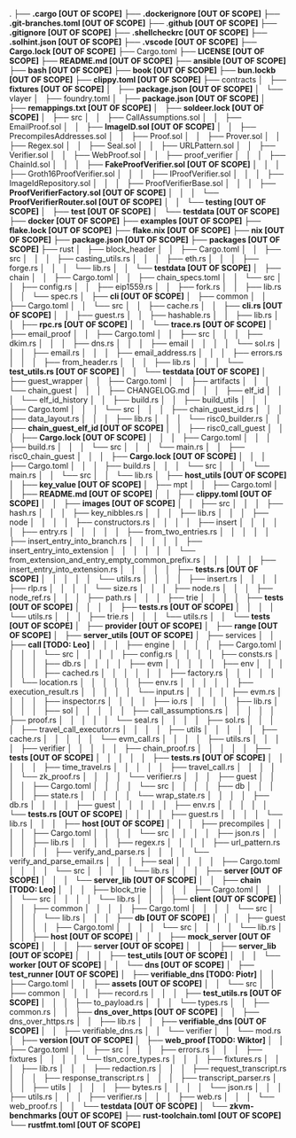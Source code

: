 .
├── **.cargo [OUT OF SCOPE]**
├── **.dockerignore [OUT OF SCOPE]**
├── **.git-branches.toml [OUT OF SCOPE]**
├── .**github [OUT OF SCOPE]**
├── **.gitignore [OUT OF SCOPE]**
├── **.shellcheckrc [OUT OF SCOPE]**
├── **.solhint.json [OUT OF SCOPE]**
├── **.vscode [OUT OF SCOPE]**
├── **Cargo.lock [OUT OF SCOPE]**
├── Cargo.toml
├── **LICENSE [OUT OF SCOPE]**
├── **README.md [OUT OF SCOPE]**
├── **ansible [OUT OF SCOPE]**
├── **bash [OUT OF SCOPE]**
├── **book [OUT OF SCOPE]**
├── **bun.lockb [OUT OF SCOPE]**
├── **clippy.toml [OUT OF SCOPE]**
├── contracts
│   ├── **fixtures [OUT OF SCOPE]**
│   ├── **package.json [OUT OF SCOPE]**
│   └── vlayer
│       ├── foundry.toml
│       ├── **package.json [OUT OF SCOPE]**
│       ├── **remappings.txt [OUT OF SCOPE]**
│       ├── **soldeer.lock [OUT OF SCOPE]**
│       ├── src
│       │   ├── CallAssumptions.sol
│       │   ├── EmailProof.sol
│       │   ├── **ImageID.sol [OUT OF SCOPE]**
│       │   ├── PrecompilesAddresses.sol
│       │   ├── Proof.sol
│       │   ├── Prover.sol
│       │   ├── Regex.sol
│       │   ├── Seal.sol
│       │   ├── URLPattern.sol
│       │   ├── Verifier.sol
│       │   ├── WebProof.sol
│       │   ├── proof_verifier
│       │   │   ├── ChainId.sol
│       │   │   ├── **FakeProofVerifier.sol [OUT OF SCOPE]**
│       │   │   ├── Groth16ProofVerifier.sol
│       │   │   ├── IProofVerifier.sol
│       │   │   ├── ImageIdRepository.sol
│       │   │   ├── ProofVerifierBase.sol
│       │   │   ├── **ProofVerifierFactory.sol [OUT OF SCOPE]**
│       │   │   └── **ProofVerifierRouter.sol [OUT OF SCOPE]**
│       │   └── **testing [OUT OF SCOPE]**
│       ├── **test [OUT OF SCOPE]**
│       └── **testdata [OUT OF SCOPE]**
├── **docker [OUT OF SCOPE]**
├── **examples [OUT OF SCOPE]**
├── **flake.lock [OUT OF SCOPE]**
├── **flake.nix [OUT OF SCOPE]**
├── **nix [OUT OF SCOPE]**
├── **package.json [OUT OF SCOPE]**
├── **packages [OUT OF SCOPE]**
├── rust
│   ├── block_header
│   │   ├── Cargo.toml
│   │   ├── src
│   │   │   ├── casting_utils.rs
│   │   │   ├── eth.rs
│   │   │   ├── forge.rs
│   │   │   └── lib.rs
│   │   └── **testdata [OUT OF SCOPE]**
│   ├── chain
│   │   ├── Cargo.toml
│   │   ├── chain_specs.toml
│   │   └── src
│   │       ├── config.rs
│   │       ├── eip1559.rs
│   │       ├── fork.rs
│   │       ├── lib.rs
│   │       └── spec.rs
│   ├── **cli [OUT OF SCOPE]**
│   ├── common
│   │   ├── Cargo.toml
│   │   └── src
│   │       ├── cache.rs
│   │       ├── **cli.rs [OUT OF SCOPE]**
│   │       ├── guest.rs
│   │       ├── hashable.rs
│   │       ├── lib.rs
│   │       ├── **rpc.rs [OUT OF SCOPE]**
│   │       └── **trace.rs [OUT OF SCOPE]**
│   ├── email_proof
│   │   ├── Cargo.toml
│   │   ├── src
│   │   │   ├── dkim.rs
│   │   │   ├── dns.rs
│   │   │   ├── email
│   │   │   │   └── sol.rs
│   │   │   ├── email.rs
│   │   │   ├── email_address.rs
│   │   │   ├── errors.rs
│   │   │   ├── from_header.rs
│   │   │   ├── lib.rs
│   │   │   └── **test_utils.rs [OUT OF SCOPE]**
│   │   └── **testdata [OUT OF SCOPE]**
│   ├── guest_wrapper
│   │   ├── Cargo.toml
│   │   ├── artifacts
│   │   │   └── chain_guest
│   │   │       ├── CHANGELOG.md
│   │   │       ├── elf_id
│   │   │       └── elf_id_history
│   │   ├── build.rs
│   │   ├── build_utils
│   │   │   ├── Cargo.toml
│   │   │   └── src
│   │   │       ├── chain_guest_id.rs
│   │   │       ├── data_layout.rs
│   │   │       ├── lib.rs
│   │   │       └── risc0_builder.rs
│   │   ├── **chain_guest_elf_id [OUT OF SCOPE]**
│   │   ├── risc0_call_guest
│   │   │   ├── **Cargo.lock [OUT OF SCOPE]**
│   │   │   ├── Cargo.toml
│   │   │   ├── build.rs
│   │   │   └── src
│   │   │       └── main.rs
│   │   ├── risc0_chain_guest
│   │   │   ├── **Cargo.lock [OUT OF SCOPE]**
│   │   │   ├── Cargo.toml
│   │   │   ├── build.rs
│   │   │   └── src
│   │   │       └── main.rs
│   │   └── src
│   │       └── lib.rs
│   ├── **host_utils [OUT OF SCOPE]**
│   ├── **key_value [OUT OF SCOPE]**
│   ├── mpt
│   │   ├── Cargo.toml
│   │   ├── **README.md [OUT OF SCOPE]**
│   │   ├── **clippy.toml [OUT OF SCOPE]**
│   │   ├── **images [OUT OF SCOPE]**
│   │   ├── src
│   │   │   ├── hash.rs
│   │   │   ├── key_nibbles.rs
│   │   │   ├── lib.rs
│   │   │   ├── node
│   │   │   │   ├── constructors.rs
│   │   │   │   ├── insert
│   │   │   │   │   ├── entry.rs
│   │   │   │   │   ├── from_two_entries.rs
│   │   │   │   │   ├── insert_entry_into_branch.rs
│   │   │   │   │   ├── insert_entry_into_extension
│   │   │   │   │   │   └── from_extension_and_entry_empty_common_prefix.rs
│   │   │   │   │   ├── insert_entry_into_extension.rs
│   │   │   │   │   ├── **tests.rs [OUT OF SCOPE]**
│   │   │   │   │   └── utils.rs
│   │   │   │   ├── insert.rs
│   │   │   │   ├── rlp.rs
│   │   │   │   └── size.rs
│   │   │   ├── node.rs
│   │   │   ├── node_ref.rs
│   │   │   ├── path.rs
│   │   │   ├── trie
│   │   │   │   ├── **tests [OUT OF SCOPE]**
│   │   │   │   ├── **tests.rs [OUT OF SCOPE]**
│   │   │   │   └── utils.rs
│   │   │   ├── trie.rs
│   │   │   └── utils.rs
│   │   └── **tests [OUT OF SCOPE]**
│   ├── **provider [OUT OF SCOPE]**
│   ├── **range [OUT OF SCOPE]**
│   ├── **server_utils [OUT OF SCOPE]**
│   ├── services
│   │   ├── **call [TODO: Leo]**
│   │   │   ├── engine
│   │   │   │   ├── Cargo.toml
│   │   │   │   └── src
│   │   │   │       ├── config.rs
│   │   │   │       ├── consts.rs
│   │   │   │       ├── db.rs
│   │   │   │       ├── evm
│   │   │   │       │   ├── env
│   │   │   │       │   │   ├── cached.rs
│   │   │   │       │   │   ├── factory.rs
│   │   │   │       │   │   └── location.rs
│   │   │   │       │   ├── env.rs
│   │   │   │       │   ├── execution_result.rs
│   │   │   │       │   └── input.rs
│   │   │   │       ├── evm.rs
│   │   │   │       ├── inspector.rs
│   │   │   │       ├── io.rs
│   │   │   │       ├── lib.rs
│   │   │   │       ├── sol
│   │   │   │       │   ├── call_assumptions.rs
│   │   │   │       │   ├── proof.rs
│   │   │   │       │   └── seal.rs
│   │   │   │       ├── sol.rs
│   │   │   │       ├── travel_call_executor.rs
│   │   │   │       ├── utils
│   │   │   │       │   ├── cache.rs
│   │   │   │       │   └── evm_call.rs
│   │   │   │       ├── utils.rs
│   │   │   │       ├── verifier
│   │   │   │       │   ├── chain_proof.rs
│   │   │   │       │   ├── **tests [OUT OF SCOPE]**
│   │   │   │       │   ├── **tests.rs [OUT OF SCOPE]**
│   │   │   │       │   ├── time_travel.rs
│   │   │   │       │   ├── travel_call.rs
│   │   │   │       │   └── zk_proof.rs
│   │   │   │       └── verifier.rs
│   │   │   ├── guest
│   │   │   │   ├── Cargo.toml
│   │   │   │   └── src
│   │   │   │       ├── db
│   │   │   │       │   ├── state.rs
│   │   │   │       │   └── wrap_state.rs
│   │   │   │       ├── db.rs
│   │   │   │       ├── guest
│   │   │   │       │   ├── env.rs
│   │   │   │       │   └── **tests.rs [OUT OF SCOPE]**
│   │   │   │       ├── guest.rs
│   │   │   │       └── lib.rs
│   │   │   ├── **host [OUT OF SCOPE]**
│   │   │   ├── precompiles
│   │   │   │   ├── Cargo.toml
│   │   │   │   └── src
│   │   │   │       ├── json.rs
│   │   │   │       ├── lib.rs
│   │   │   │       ├── regex.rs
│   │   │   │       ├── url_pattern.rs
│   │   │   │       ├── verify_and_parse.rs
│   │   │   │       └── verify_and_parse_email.rs
│   │   │   ├── seal
│   │   │   │   ├── Cargo.toml
│   │   │   │   └── src
│   │   │   │       └── lib.rs
│   │   │   ├── **server [OUT OF SCOPE]**
│   │   │   └── **server_lib [OUT OF SCOPE]**
│   │   ├── **chain [TODO: Leo]**
│   │   │   ├── block_trie
│   │   │   │   ├── Cargo.toml
│   │   │   │   └── src
│   │   │   │       └── lib.rs
│   │   │   ├── **client [OUT OF SCOPE]**
│   │   │   ├── common
│   │   │   │   ├── Cargo.toml
│   │   │   │   └── src
│   │   │   │       └── lib.rs
│   │   │   ├── **db [OUT OF SCOPE]**
│   │   │   ├── guest
│   │   │   │   ├── Cargo.toml
│   │   │   │   └── src
│   │   │   │       └── lib.rs
│   │   │   ├── **host [OUT OF SCOPE]**
│   │   │   ├── **mock_server [OUT OF SCOPE]**
│   │   │   ├── **server [OUT OF SCOPE]**
│   │   │   ├── **server_lib [OUT OF SCOPE]**
│   │   │   ├── **test_utils [OUT OF SCOPE]**
│   │   │   └── **worker [OUT OF SCOPE]**
│   │   └── **dns [OUT OF SCOPE]**
│   ├── **test_runner [OUT OF SCOPE]**
│   ├── **verifiable_dns [TODO: Piotr]**
│   │   ├── Cargo.toml
│   │   ├── **assets [OUT OF SCOPE]**
│   │   └── src
│   │       ├── common
│   │       │   ├── record.rs
│   │       │   ├── **test_utils.rs [OUT OF SCOPE]**
│   │       │   ├── to_payload.rs
│   │       │   └── types.rs
│   │       ├── common.rs
│   │       ├── **dns_over_https [OUT OF SCOPE]**
│   │       ├── dns_over_https.rs
│   │       ├── lib.rs
│   │       ├── **verifiable_dns [OUT OF SCOPE]**
│   │       ├── verifiable_dns.rs
│   │       └── verifier
│   │           └── mod.rs
│   ├── **version [OUT OF SCOPE]**
│   ├── **web_proof [TODO: Wiktor]**
│   │   ├── Cargo.toml
│   │   ├── src
│   │   │   ├── errors.rs
│   │   │   ├── fixtures
│   │   │   │   └── tlsn_core_types.rs
│   │   │   ├── fixtures.rs
│   │   │   ├── lib.rs
│   │   │   ├── redaction.rs
│   │   │   ├── request_transcript.rs
│   │   │   ├── response_transcript.rs
│   │   │   ├── transcript_parser.rs
│   │   │   ├── utils
│   │   │   │   ├── bytes.rs
│   │   │   │   └── json.rs
│   │   │   ├── utils.rs
│   │   │   ├── verifier.rs
│   │   │   ├── web.rs
│   │   │   └── web_proof.rs
│   │   └── **testdata [OUT OF SCOPE]**
│   └── **zkvm-benchmarks [OUT OF SCOPE]**
├── **rust-toolchain.toml [OUT OF SCOPE]**
└── **rustfmt.toml [OUT OF SCOPE]**
